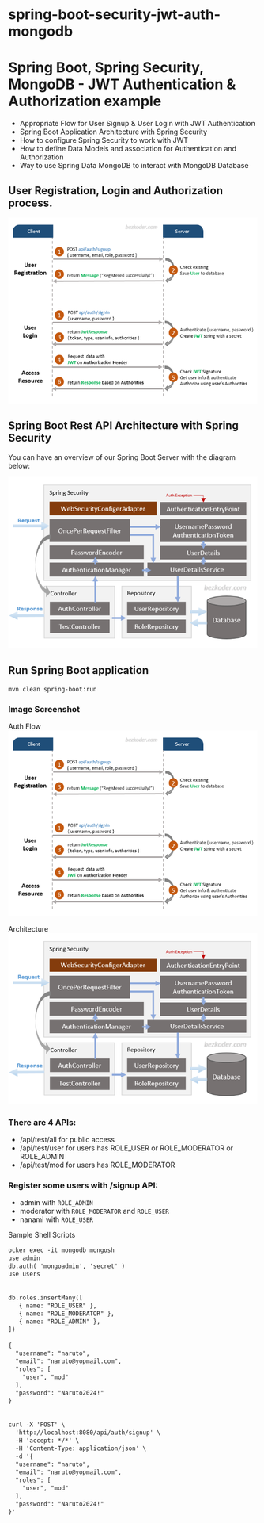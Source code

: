 # spring-boot-security-jwt-auth-mongodb

# Spring Boot, Spring Security, MongoDB - JWT Authentication & Authorization example

- Appropriate Flow for User Signup & User Login with JWT Authentication
- Spring Boot Application Architecture with Spring Security
- How to configure Spring Security to work with JWT
- How to define Data Models and association for Authentication and Authorization
- Way to use Spring Data MongoDB to interact with MongoDB Database

## User Registration, Login and Authorization process.

![Auth Flow](img/flow.png "Auth Flow")

## Spring Boot Rest API Architecture with Spring Security

You can have an overview of our Spring Boot Server with the diagram below:

![Architecture](img/architecture.png "Architecture")

## Run Spring Boot application

```
mvn clean spring-boot:run
```

### Image Screenshot

Auth Flow
![Auth Flow](img/flow.png "Auth Flow")

Architecture
![Architecture](img/architecture.png "Architecture")

### There are 4 APIs:

* /api/test/all for public access
* /api/test/user for users has ROLE_USER or ROLE_MODERATOR or ROLE_ADMIN
* /api/test/mod for users has ROLE_MODERATOR

### Register some users with /signup API:

* admin with `ROLE_ADMIN`
* moderator with `ROLE_MODERATOR` and `ROLE_USER`
* nanami with `ROLE_USER`

Sample Shell Scripts

```shell
ocker exec -it mongodb mongosh
use admin
db.auth( 'mongoadmin', 'secret' )
use users


db.roles.insertMany([
   { name: "ROLE_USER" },
   { name: "ROLE_MODERATOR" },
   { name: "ROLE_ADMIN" },
])

{
  "username": "naruto",
  "email": "naruto@yopmail.com",
  "roles": [
    "user", "mod"
  ],
  "password": "Naruto2024!"
}


curl -X 'POST' \
  'http://localhost:8080/api/auth/signup' \
  -H 'accept: */*' \
  -H 'Content-Type: application/json' \
  -d '{
  "username": "naruto",
  "email": "naruto@yopmail.com",
  "roles": [
    "user", "mod"
  ],
  "password": "Naruto2024!"
}'
```
